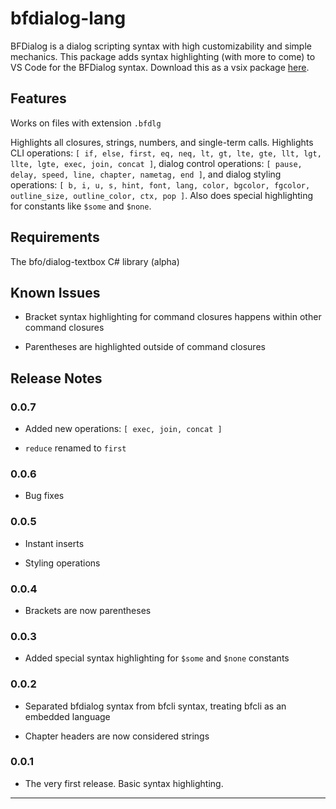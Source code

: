 # bfdialog-lang

BFDialog is a dialog scripting syntax with high customizability and simple mechanics. This package adds syntax highlighting (with more to come) to VS Code for the BFDialog syntax. Download this as a vsix package [here](https://drive.google.com/file/d/1cy4oqid0XHxNmYPlhCTbg93u7Bm9RpS5/view?usp=sharing).

## Features

Works on files with extension `.bfdlg`

Highlights all closures, strings, numbers, and single-term calls. Highlights CLI operations: `[ if, else, first, eq, neq, lt, gt, lte, gte, llt, lgt, llte, lgte, exec, join, concat ]`, dialog control operations: `[ pause, delay, speed, line, chapter, nametag, end ]`, and dialog styling operations: `[ b, i, u, s, hint, font, lang, color, bgcolor, fgcolor, outline_size, outline_color, ctx, pop ]`. Also does special highlighting for constants like `$some` and `$none`.

## Requirements

The bfo/dialog-textbox C# library (alpha)

## Known Issues

- Bracket syntax highlighting for command closures happens within other command closures

- Parentheses are highlighted outside of command closures

## Release Notes

### 0.0.7

- Added new operations: `[ exec, join, concat ]`

- `reduce` renamed to `first`

### 0.0.6

- Bug fixes

### 0.0.5

- Instant inserts

- Styling operations

### 0.0.4

- Brackets are now parentheses

### 0.0.3

- Added special syntax highlighting for `$some` and `$none` constants

### 0.0.2

- Separated bfdialog syntax from bfcli syntax, treating bfcli as an embedded language

- Chapter headers are now considered strings

### 0.0.1

- The very first release. Basic syntax highlighting.

---
